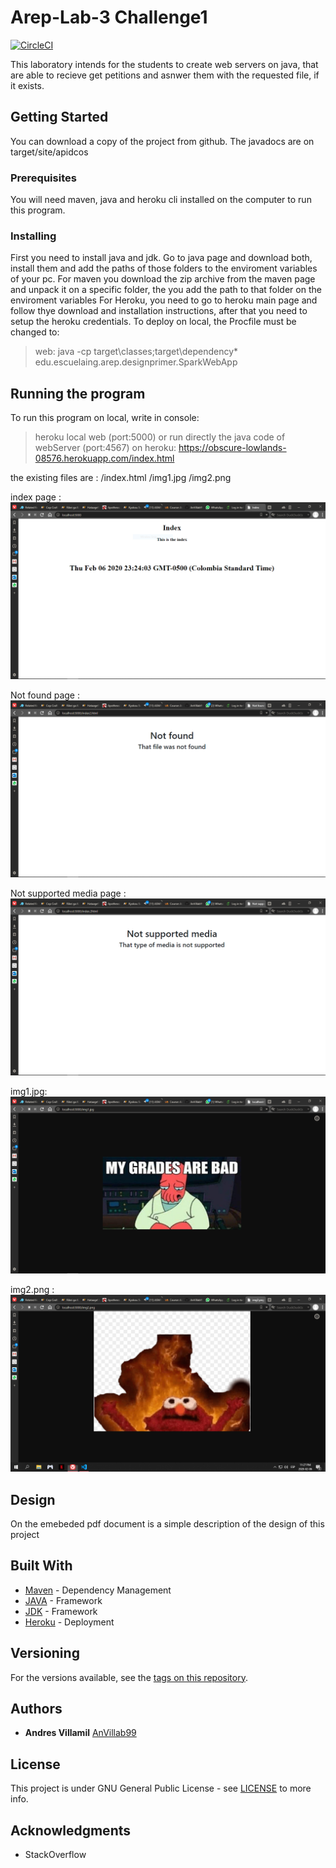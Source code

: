 # Arep-Lab-3 Challenge1
[![CircleCI](https://circleci.com/gh/AnVillab99/Arep-Lab-3-Reto1.svg?style=svg)](https://circleci.com/gh/AnVillab99/Arep-Lab-3-Reto1)

This laboratory intends for the students to create web servers on java, that are able to recieve get petitions and asnwer them with the requested file, if it exists.

## Getting Started

You can download a copy of the project from github.
The javadocs are on target/site/apidcos

### Prerequisites

You will need maven, java and heroku cli installed on the computer to run this program.


### Installing

First you need to install java and jdk.
Go to java page and download both, install them and add the paths of those folders to the enviroment variables of your pc.
For maven you download the zip archive from the maven page and unpack it on a specific folder, the you add the path to that folder on the enviroment variables
For Heroku, you need to go to heroku main page and follow thye download and installation instructions, after that you need to setup the heroku credentials.
To deploy on local, the Procfile must be changed to:
>web: java -cp target\classes;target\dependency\* edu.escuelaing.arep.designprimer.SparkWebApp


## Running the program

To run this program on local, write in console:
> heroku local web (port:5000)
or run directly the java code of webServer (port:4567)
on heroku:
> https://obscure-lowlands-08576.herokuapp.com/index.html

the existing files are : 
                /index.html
                /img1.jpg
                /img2.png

index page  :
![index.html](https://github.com/AnVillab99/Arep-Lab-3-Reto1/blob/master/resources/img/index.PNG)

Not found page :
![not found](https://github.com/AnVillab99/Arep-Lab-3-Reto1/blob/master/resources/img/notFound.PNG)

Not supported media page :
![not supportde media](https://github.com/AnVillab99/Arep-Lab-3-Reto1/blob/master/resources/img/notSupportedMedia.PNG)

img1.jpg:
![jpg](https://github.com/AnVillab99/Arep-Lab-3-Reto1/blob/master/resources/img/img1.PNG)

img2.png :
![png](https://github.com/AnVillab99/Arep-Lab-3-Reto1/blob/master/resources/img/img2.PNG)


## Design

On the emebeded pdf document is a simple description of the design of this project 


## Built With

* [Maven](https://maven.apache.org/) - Dependency Management
* [JAVA](https://www.java.com/es/download) - Framework
* [JDK](https://www.oracle.com/technetwork/java/javase/downloads/jdk8-downloads-2133151.html) - Framework
* [Heroku](https://devcenter.heroku.com/articles/heroku-cli) - Deployment

## Versioning

For the versions available, see the [tags on this repository](https://github.com/AnVillab99/AREP-Lab1/tags). 

## Authors

* **Andres Villamil**  [AnVillab99](https://github.com/AnVillab99)


## License

This project is under GNU General Public License - see [LICENSE](https://github.com/AnVillab99/AREP-Lab1/blob/master/LICENSE) to more info.

## Acknowledgments

* StackOverflow

